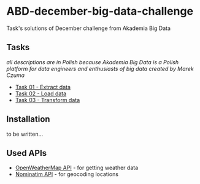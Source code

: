 # ABD-december-big-data-challenge
Task's solutions of December challenge from Akademia Big Data

## Tasks
*all descriptions are in Polish because Akademia Big Data is a Polish platform for data engineers and enthusiasts of big data created by Marek Czuma*

- [Task 01 - Extract data](tasks/task_01.md)
- [Task 02 - Load data](tasks/task_02.md) 
- [Task 03 - Transform data](tasks/task_03.md)

## Installation

to be written...

## Used APIs
- [OpenWeatherMap API](https://openweathermap.org/api) - for getting weather data
- [Nominatim API](https://nominatim.org/release-docs/latest/api/Overview/) - for geocoding locations
